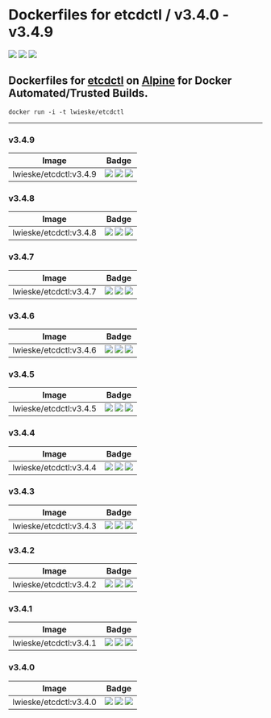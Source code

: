 # Dockerfiles for etcdctl / v3.4.0 - v3.4.9

[![](https://images.microbadger.com/badges/image/lwieske/etcdctl.svg)](https://microbadger.com/images/lwieske/etcdctl "Get your own image badge on microbadger.com")
[![](https://images.microbadger.com/badges/version/lwieske/etcdctl.svg)](https://microbadger.com/images/lwieske/etcdctl "Get your own version badge on microbadger.com")
[![](https://images.microbadger.com/badges/commit/lwieske/etcdctl.svg)](https://microbadger.com/images/lwieske/etcdctl "Get your own commit badge on microbadger.com")

## **Dockerfiles** for [etcdctl](https://kubernetes.io/docs/reference/etcdctl/etcdctl/) on [Alpine](https://registry.hub.docker.com/_/alpine/) for Docker Automated/Trusted Builds.

```
docker run -i -t lwieske/etcdctl 
```

***

### v3.4.9

| Image | Badge |
| ----- | ----- |
| lwieske/etcdctl:v3.4.9 | [![](https://images.microbadger.com/badges/image/lwieske/etcdctl:v3.4.9.svg)](https://microbadger.com/images/lwieske/etcdctl:v3.4.9 "Get your own image badge on microbadger.com") [![](https://images.microbadger.com/badges/version/lwieske/etcdctl:v3.4.9.svg)](https://microbadger.com/images/lwieske/etcdctl:v3.4.9 "Get your own version badge on microbadger.com") [![](https://images.microbadger.com/badges/commit/lwieske/etcdctl:v3.4.9.svg)](https://microbadger.com/images/lwieske/etcdctl:v3.4.9 "Get your own commit badge on microbadger.com") |

### v3.4.8

| Image | Badge |
| ----- | ----- |
| lwieske/etcdctl:v3.4.8 | [![](https://images.microbadger.com/badges/image/lwieske/etcdctl:v3.4.8.svg)](https://microbadger.com/images/lwieske/etcdctl:v3.4.8 "Get your own image badge on microbadger.com") [![](https://images.microbadger.com/badges/version/lwieske/etcdctl:v3.4.8.svg)](https://microbadger.com/images/lwieske/etcdctl:v3.4.8 "Get your own version badge on microbadger.com") [![](https://images.microbadger.com/badges/commit/lwieske/etcdctl:v3.4.8.svg)](https://microbadger.com/images/lwieske/etcdctl:v3.4.8 "Get your own commit badge on microbadger.com") |

### v3.4.7

| Image | Badge |
| ----- | ----- |
| lwieske/etcdctl:v3.4.7 | [![](https://images.microbadger.com/badges/image/lwieske/etcdctl:v3.4.7.svg)](https://microbadger.com/images/lwieske/etcdctl:v3.4.7 "Get your own image badge on microbadger.com") [![](https://images.microbadger.com/badges/version/lwieske/etcdctl:v3.4.7.svg)](https://microbadger.com/images/lwieske/etcdctl:v3.4.7 "Get your own version badge on microbadger.com") [![](https://images.microbadger.com/badges/commit/lwieske/etcdctl:v3.4.7.svg)](https://microbadger.com/images/lwieske/etcdctl:v3.4.7 "Get your own commit badge on microbadger.com") |

### v3.4.6

| Image | Badge |
| ----- | ----- |
| lwieske/etcdctl:v3.4.6 | [![](https://images.microbadger.com/badges/image/lwieske/etcdctl:v3.4.6.svg)](https://microbadger.com/images/lwieske/etcdctl:v3.4.6 "Get your own image badge on microbadger.com") [![](https://images.microbadger.com/badges/version/lwieske/etcdctl:v3.4.6.svg)](https://microbadger.com/images/lwieske/etcdctl:v3.4.6 "Get your own version badge on microbadger.com") [![](https://images.microbadger.com/badges/commit/lwieske/etcdctl:v3.4.6.svg)](https://microbadger.com/images/lwieske/etcdctl:v3.4.6 "Get your own commit badge on microbadger.com") |

### v3.4.5

| Image | Badge |
| ----- | ----- |
| lwieske/etcdctl:v3.4.5 | [![](https://images.microbadger.com/badges/image/lwieske/etcdctl:v3.4.5.svg)](https://microbadger.com/images/lwieske/etcdctl:v3.4.5 "Get your own image badge on microbadger.com") [![](https://images.microbadger.com/badges/version/lwieske/etcdctl:v3.4.5.svg)](https://microbadger.com/images/lwieske/etcdctl:v3.4.5 "Get your own version badge on microbadger.com") [![](https://images.microbadger.com/badges/commit/lwieske/etcdctl:v3.4.5.svg)](https://microbadger.com/images/lwieske/etcdctl:v3.4.5 "Get your own commit badge on microbadger.com") |

### v3.4.4

| Image | Badge |
| ----- | ----- |
| lwieske/etcdctl:v3.4.4 | [![](https://images.microbadger.com/badges/image/lwieske/etcdctl:v3.4.4.svg)](https://microbadger.com/images/lwieske/etcdctl:v3.4.4 "Get your own image badge on microbadger.com") [![](https://images.microbadger.com/badges/version/lwieske/etcdctl:v3.4.4.svg)](https://microbadger.com/images/lwieske/etcdctl:v3.4.4 "Get your own version badge on microbadger.com") [![](https://images.microbadger.com/badges/commit/lwieske/etcdctl:v3.4.4.svg)](https://microbadger.com/images/lwieske/etcdctl:v3.4.4 "Get your own commit badge on microbadger.com") |

### v3.4.3

| Image | Badge |
| ----- | ----- |
| lwieske/etcdctl:v3.4.3 | [![](https://images.microbadger.com/badges/image/lwieske/etcdctl:v3.4.3.svg)](https://microbadger.com/images/lwieske/etcdctl:v3.4.3 "Get your own image badge on microbadger.com") [![](https://images.microbadger.com/badges/version/lwieske/etcdctl:v3.4.3.svg)](https://microbadger.com/images/lwieske/etcdctl:v3.4.3 "Get your own version badge on microbadger.com") [![](https://images.microbadger.com/badges/commit/lwieske/etcdctl:v3.4.3.svg)](https://microbadger.com/images/lwieske/etcdctl:v3.4.3 "Get your own commit badge on microbadger.com") |

### v3.4.2

| Image | Badge |
| ----- | ----- |
| lwieske/etcdctl:v3.4.2 | [![](https://images.microbadger.com/badges/image/lwieske/etcdctl:v3.4.2.svg)](https://microbadger.com/images/lwieske/etcdctl:v3.4.2 "Get your own image badge on microbadger.com") [![](https://images.microbadger.com/badges/version/lwieske/etcdctl:v3.4.2.svg)](https://microbadger.com/images/lwieske/etcdctl:v3.4.2 "Get your own version badge on microbadger.com") [![](https://images.microbadger.com/badges/commit/lwieske/etcdctl:v3.4.2.svg)](https://microbadger.com/images/lwieske/etcdctl:v3.4.2 "Get your own commit badge on microbadger.com") |

### v3.4.1

| Image | Badge |
| ----- | ----- |
| lwieske/etcdctl:v3.4.1 | [![](https://images.microbadger.com/badges/image/lwieske/etcdctl:v3.4.1.svg)](https://microbadger.com/images/lwieske/etcdctl:v3.4.1 "Get your own image badge on microbadger.com") [![](https://images.microbadger.com/badges/version/lwieske/etcdctl:v3.4.1.svg)](https://microbadger.com/images/lwieske/etcdctl:v3.4.1 "Get your own version badge on microbadger.com") [![](https://images.microbadger.com/badges/commit/lwieske/etcdctl:v3.4.1.svg)](https://microbadger.com/images/lwieske/etcdctl:v3.4.1 "Get your own commit badge on microbadger.com") |

### v3.4.0

| Image | Badge |
| ----- | ----- |
| lwieske/etcdctl:v3.4.0 | [![](https://images.microbadger.com/badges/image/lwieske/etcdctl:v3.4.0.svg)](https://microbadger.com/images/lwieske/etcdctl:v3.4.0 "Get your own image badge on microbadger.com") [![](https://images.microbadger.com/badges/version/lwieske/etcdctl:v3.4.0.svg)](https://microbadger.com/images/lwieske/etcdctl:v3.4.0 "Get your own version badge on microbadger.com") [![](https://images.microbadger.com/badges/commit/lwieske/etcdctl:v3.4.0.svg)](https://microbadger.com/images/lwieske/etcdctl:v3.4.0 "Get your own commit badge on microbadger.com") |

